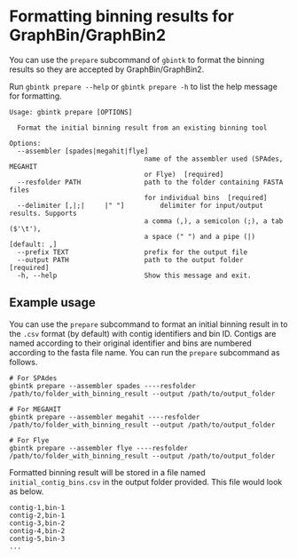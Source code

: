 # Formatting binning results for GraphBin/GraphBin2

You can use the `prepare` subcommand of `gbintk` to format the binning results so they are accepted by GraphBin/GraphBin2.

Run `gbintk prepare --help` or `gbintk prepare -h` to list the help message for formatting.

```shell
Usage: gbintk prepare [OPTIONS]

  Format the initial binning result from an existing binning tool

Options:
  --assembler [spades|megahit|flye]
                                  name of the assembler used (SPAdes, MEGAHIT
                                  or Flye)  [required]
  --resfolder PATH                path to the folder containing FASTA files
                                  for individual bins  [required]
  --delimiter [,|;|     |" "]         delimiter for input/output results. Supports
                                  a comma (,), a semicolon (;), a tab ($'\t'),
                                  a space (" ") and a pipe (|)  [default: ,]
  --prefix TEXT                   prefix for the output file
  --output PATH                   path to the output folder  [required]
  -h, --help                      Show this message and exit.
```

## Example usage

You can use the `prepare` subcommand to format an initial binning result in to the `.csv` format (by default) with contig identifiers and bin ID. Contigs are named according to their original identifier and bins are numbered according to the fasta file name. You can run the `prepare` subcommand as follows.

```shell
# For SPAdes
gbintk prepare --assembler spades ----resfolder /path/to/folder_with_binning_result --output /path/to/output_folder

# For MEGAHIT
gbintk prepare --assembler megahit ----resfolder /path/to/folder_with_binning_result --output /path/to/output_folder

# For Flye
gbintk prepare --assembler flye ----resfolder /path/to/folder_with_binning_result --output /path/to/output_folder
```

Formatted binning result will be stored in a file named `initial_contig_bins.csv` in the output folder provided. This file would look as below.

```
contig-1,bin-1
contig-2,bin-1
contig-3,bin-2
contig-4,bin-2
contig-5,bin-3
...
```